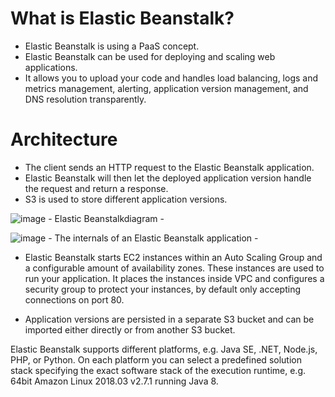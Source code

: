 
# What is Elastic Beanstalk?

- Elastic Beanstalk is using a PaaS concept.
- Elastic Beanstalk can be used for deploying and scaling web applications. 
- It allows you to upload your code and handles load balancing, logs and metrics management, alerting, application version management, and DNS resolution transparently.

# Architecture

- The client sends an HTTP request to the Elastic Beanstalk application. 
- Elastic Beanstalk will then let the deployed application version handle the request and return a response. 
- S3 is used to store different application versions.

![image](https://user-images.githubusercontent.com/5827617/59894809-f6ac6880-941c-11e9-9f1a-9631b0b71a73.png)
                                 - Elastic Beanstalkdiagram -

![image](https://user-images.githubusercontent.com/5827617/59894851-193e8180-941d-11e9-8ef1-5f1e06cdfb81.png)
                                 - The internals of an Elastic Beanstalk application -

- Elastic Beanstalk starts EC2 instances within an Auto Scaling Group and a configurable amount of availability zones. These instances are used to run your application. It places the instances inside VPC and configures a security group to protect your instances, by default only accepting connections on port 80.

- Application versions are persisted in a separate S3 bucket and can be imported either directly or from another S3 bucket.

Elastic Beanstalk supports different platforms, e.g. Java SE, .NET, Node.js, PHP, or Python. On each platform you can select a predefined solution stack specifying the exact software stack of the execution runtime, e.g. 64bit Amazon Linux 2018.03 v2.7.1 running Java 8.

